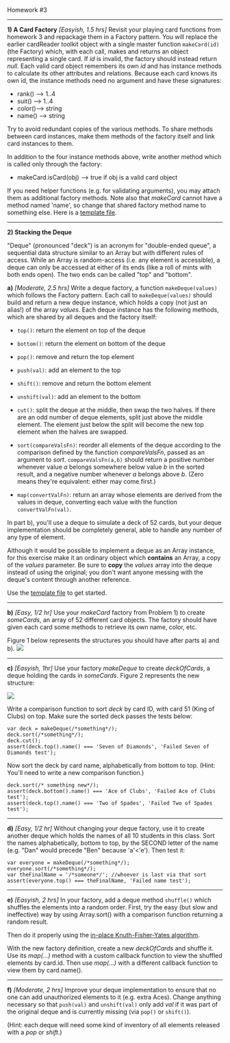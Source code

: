 Homework #3


---

**1) A Card Factory**  _[Easyish, 1.5 hrs]_
Revisit your playing card functions from homework 3 and repackage them in a Factory pattern.  You will replace the earlier cardReader toolkit object with a single master function
`makeCard(id)` (the Factory) which, with each call, makes and returns an object representing a single card.  If _id_ is invalid, the factory should instead return _null_.  Each valid card object remembers its own _id_ and has instance methods to calculate its other attributes and relations.  Because each card knows its own id, the instance methods need no argument and have these signatures:

* rank() --> 1..4
* suit() --> 1..4
* color()--> string
* name() --> string

Try to avoid redundant copies of the various methods.  To share methods between card instances, make them methods of the factory itself and link card instances to them.

In addition to the four instance methods above, write another method which is called only through the factory:

* makeCard.isCard(obj) --> true if obj is a valid card object

If you need helper functions (e.g. for validating arguments), you may attach them as additional factory methods.  Note also that _makeCard_ cannot have a method named 'name', so change that shared factory method name to something else.  Here is a [template file](cards3-template.js).

---

**2) Stacking the Deque**

"Deque" (pronounced "deck") is an acronym for "double-ended queue", a sequential data structure similar to an Array but with different rules of access.  While an Array is random-access (i.e. any element is accessible), a deque can only be accessed at either of its ends (like a roll of mints with both ends open).  The two ends can be called "top" and "bottom".

**a)** _[Moderate, 2.5 hrs]_
Write a deque factory, a function `makeDeque(values)` which follows the Factory pattern.  Each call to `makeDeque(values)` should build and return a new deque instance, which holds a copy (not just an alias!) of the array _values_.  Each deque instance has the following methods, which are shared by all deques and the factory itself:

* `top()`: return the element on top of the deque

* `bottom()`: return the element on bottom of the deque

* `pop()`:  remove and return the top element

* `push(val)`: add an element to the top

* `shift()`: remove and return the bottom element

* `unshift(val)`: add an element to the bottom

* `cut()`: split the deque at the middle, then swap the two halves.  If there are an odd number of deque elements, split just above the middle element.  The element just below the split will become the new top element when the halves are swapped.

* `sort(compareValsFn)`: reorder all elements of the deque according to the comparison defined by the function _compareValsFn_, passed as an argument to _sort_.
`compareValsFn(a,b)` should return a positive number whenever value _a_  belongs somewhere below value _b_ in the sorted result, and a negative number whenever _a_ belongs above _b_.  (Zero means they're equivalent: either may come first.)

* `map(convertValFn)`: return an array whose elements are derived from the values in deque, converting each value with the function `convertValFn(val)`.

In part b), you'll use a deque to simulate a deck of 52 cards, but your deque implementation should be completely general, able to handle any number of any type of element.

Although it would be possible to implement a deque as an Array instance, for this exercise make it an ordinary object which **contains** an Array, a copy of the _values_ parameter.
Be sure to **copy** the _values_ array into the deque instead of using the original; you don't want anyone messing with the deque's content through another reference.

Use the [template file](deque-template.js) to get started.

---

**b)** _[Easy, 1/2 hr]_
Use your _makeCard_ factory from Problem 1) to create _someCards_, an array of 52 different card objects.  The factory should have given each card some methods to retrieve its own name, color, etc.

Figure 1 below represents the structures you should have after parts a) and b).
![](http://portlandcodeschool.github.io/jse-fall14-4/deque1.svg)

---

**c)** _[Easyish, 1hr]_
Use your factory _makeDeque_ to create _deckOfCards_, a deque holding the cards in _someCards_.  Figure 2 represents the new structure:

![](http://portlandcodeschool.github.io/jse-fall14-4/deque2.svg)

Write a comparison function to sort _deck_ by card ID, with card 51 (King of Clubs) on top.
Make sure the sorted deck passes the tests below:
```
var deck = makeDeque(/*something*/);
deck.sort(/*something*/);
deck.cut();
assert(deck.top().name() === 'Seven of Diamonds', 'Failed Seven of Diamonds test');
```

Now sort the deck by card name, alphabetically from bottom to top.   (Hint: You'll need to write a new comparison function.)
```
deck.sort(/* something new*/);
assert(deck.bottom().name() === 'Ace of Clubs', 'Failed Ace of Clubs test');
assert(deck.top().name() === 'Two of Spades', 'Failed Two of Spades test');

```

---

**d)** _[Easy, 1/2 hr]_
Without changing your deque factory, use it to create another deque which holds the names of all 10 students in this class.
Sort the names alphabetically, bottom to top, by the SECOND letter of the name (e.g. "Dan" would precede "Ben" because 'a'<'e').  Then test it:
```
var everyone = makeDeque(/*something*/);
everyone.sort(/*something*/);
var theFinalName = '/*someone*/'; //whoever is last via that sort
assert(everyone.top() === theFinalName, 'Failed name test');
```

---

**e)** _[Easyish, 2 hrs]_ 
In your factory, add a deque method `shuffle()` which shuffles the elements into a random order.
First, try the easy (but slow and ineffective) way by using Array.sort() with a comparison function returning a random result.

Then do it properly using the [in-place Knuth-Fisher-Yates algorithm](http://bost.ocks.org/mike/shuffle/).

With the new factory definition, create a new _deckOfCards_ and shuffle it.
Use its _map(...)_ method with a custom callback function to view the shuffled elements by card.id.
Then use _map(...)_ with a different callback function to view them by card.name().

---

**f)** _[Moderate, 2 hrs]_
Improve your deque implementation to ensure that no one can add unauthorized elements to it (e.g. extra Aces).
Change anything necessary so that `push(val)` and `unshift(val)` only add _val_ if it was part of the original deque and is currently missing (via `pop()` or `shift()`).

(Hint: each deque will need some kind of inventory of all elements released with a _pop_ or _shift_.)
